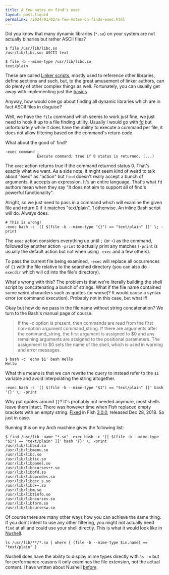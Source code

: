 ```yaml
---
title: A few notes on find's exec
layout: post.liquid
permalink: /2024/01/02/a-few-notes-on-finds-exec.html
---
```


Did you know that many dynamic libraries (`*.so`) on your system are not actually
binaries but rather ASCII files?

```
$ file /usr/lib/libc.so
/usr/lib/libc.so: ASCII text

$ file -b --mime-type /usr/lib/libc.so
text/plain
```

These are called [Linker scripts], mostly used to reference other libraries,
define sections and such, but, to the great amusement of linker authors, can do
plenty of other complex things as well. Fortunately, you can usually get away
with implementing just the [basics].

[Linker scripts]: https://sourceware.org/binutils/docs/ld/Scripts.html
[basics]: https://github.com/rui314/mold/blob/fe118f634780e22107c6aab2f8fffad3eee7a69b/docs/design.md#linker-script

Anyway, how would one go about finding all dynamic libraries which are in fact
ASCII files in disguise?

Well, we have the `file` command which seems to work just fine, we just need
to hook it up to a file finding utility. Usually I would go with [fd] but
unfortunately while it does have the ability to execute a command per file, it
does not allow filtering based on the command's return code.

[fd]: https://github.com/sharkdp/fd

What about the good ol' find?

```
-exec command ;
              Execute command; true if 0 status is returned. (...)
```

The `exec` action returns true if the command returned status 0. That's exactly
what we want. As a side note, it might seem kind of weird to talk about "exec"
as "action" but `find` doesn't really accept a bunch of arguments, it accepts an
expression. It's an entire language. That's what `fd` authors mean when they say
"it does not aim to support all of find's powerful functionality".

Alright, so we just need to pass in a command which will examine the given file
and return 0 if it matches "text/plain", 1 otherwise. An inline Bash script
will do. Always does.

```
# This is wrong!
-exec bash -c '[[ $(file -b --mime-type "{}") == "text/plain" ]]' \; -print
```

The `exec` action considers everything up until `;` (or `+`) as the command,
followed by another action `-print` to actually print any matches (`-print` is
usually the default action but not when using `-exec` and a few others).

To pass the current file being examined, `-exec` will replace all occurrences
of `{}` with the file relative to the searched directory (you can also do
`-execdir` which will cd into the file's directory).

What's wrong with this? The problem is that we're literally building the shell
script by concatenating a bunch of strings. What if the file name contained some
weird characters such as quotes (or worse)? It would cause a syntax error (or
command execution). Probably not in this case, but what if!

Okay but how do we pass in the file name without string concatenation? We turn
to the Bash's manual page of course.

> If the -c option is present, then commands are read from the first non-option
argument command_string. If there are arguments after the command_string, the
first argument is assigned to $0 and any remaining arguments are assigned to
the positional parameters. The assignment to $0 sets the name of the shell,
which is used in warning and error messages.

```
$ bash -c 'echo $1' bash Hello
Hello
```

What this means is that we can rewrite the query to instead refer to the `$1`
variable and avoid interpolating the string altogether.

```
-exec bash -c '[[ $(file -b --mime-type "$1") == "text/plain" ]]' bash '{}' \; -print
```

Why put quotes around `{}`? It's probably not needed anymore, most shells leave
them intact. There was however time when Fish replaced empty brackets with an
empty string. [Fixed] in Fish [3.0.0], released Dec 28, 2018. So just in case.

[Fixed]: https://github.com/fish-shell/fish-shell/pull/4632
[3.0.0]: https://github.com/fish-shell/fish-shell/releases/tag/3.0.0

Running this on my Arch machine gives the following list:

```
$ find /usr/lib -name "*.so" -exec bash -c '[[ $(file -b --mime-type "$1") == "text/plain" ]]' bash '{}' \; -print
/usr/lib/libbsd.so
/usr/lib/libmenu.so
/usr/lib/libc.so
/usr/lib/libtic.so
/usr/lib/libpanel.so
/usr/lib/libncurses++.so
/usr/lib/libbfd.so
/usr/lib/libopcodes.so
/usr/lib/libgcc_s.so
/usr/lib/libc++.so
/usr/lib/libm.so
/usr/lib/libtinfo.so
/usr/lib/libncurses.so
/usr/lib/libform.so
/usr/lib/libcursesw.so
```

Of course there are many other ways how you can achieve the same thing. If you
don't intent to use any other filtering, you might not actually need `find`
at all and could use your shell directly. This is what it would look like in
[Nushell].

```
ls /usr/lib/**/*.so | where { (file -b --mime-type $in.name) == "text/plain" }
```

Nushell does have the ability to display mime types directly with `ls -m` but
for performance reasons it only examines the file extension, not the actual
content. I have written about Nushell [before].

[Nushell]: https://www.nushell.sh
[before]: /2023/05/25/writing-shell-scripts-in-nushell.html
